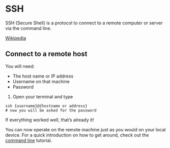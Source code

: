 # SSH

SSH (Secure Shell) is a protocol to connect to a remote computer or server via the command line.

[Wikipedia](https://en.wikipedia.org/wiki/SSH_(Secure_Shell))

## Connect to a remote host

You will need:
- The host name or IP address
- Username on that machine
- Password

1. Open your terminal and type
```console
ssh {username}@{hostname or address}
# now you will be asked for the password
```
If everything worked well, that’s already it!

You can now operate on the remote machine just as you would on your local device.
For a quick introduction on how to get around, check out the [command line](CommandLine.md) tutorial.
